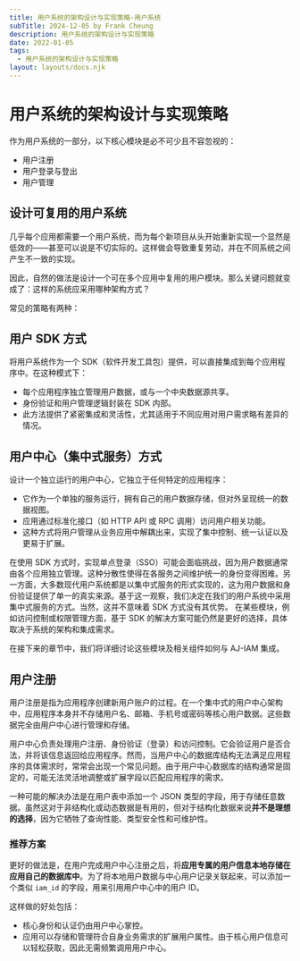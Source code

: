 ```yaml
---
title: 用户系统的架构设计与实现策略-用户系统
subTitle: 2024-12-05 by Frank Cheung
description: 用户系统的架构设计与实现策略
date: 2022-01-05
tags:
  - 用户系统的架构设计与实现策略
layout: layouts/docs.njk
---
```


# 用户系统的架构设计与实现策略

作为用户系统的一部分，以下核心模块是必不可少且不容忽视的：

- 用户注册
- 用户登录与登出
- 用户管理

## 设计可复用的用户系统

几乎每个应用都需要一个用户系统，而为每个新项目从头开始重新实现一个显然是低效的——甚至可以说是不切实际的。这样做会导致重复劳动，并在不同系统之间产生不一致的实现。

因此，自然的做法是设计一个可在多个应用中复用的用户模块。那么关键问题就变成了：这样的系统应采用哪种架构方式？

常见的策略有两种：

## 用户 SDK 方式

将用户系统作为一个 SDK（软件开发工具包）提供，可以直接集成到每个应用程序中。在这种模式下：

- 每个应用程序独立管理用户数据，或与一个中央数据源共享。
- 身份验证和用户管理逻辑封装在 SDK 内部。
- 此方法提供了紧密集成和灵活性，尤其适用于不同应用对用户需求略有差异的情况。

## 用户中心（集中式服务）方式

设计一个独立运行的用户中心，它独立于任何特定的应用程序：

- 它作为一个单独的服务运行，拥有自己的用户数据存储，但对外呈现统一的数据视图。
- 应用通过标准化接口（如 HTTP API 或 RPC 调用）访问用户相关功能。
- 这种方式将用户管理从业务应用中解耦出来，实现了集中控制、统一认证以及更易于扩展。

在使用 SDK 方式时，实现单点登录（SSO）可能会面临挑战，因为用户数据通常由各个应用独立管理。这种分散性使得在各服务之间维护统一的身份变得困难。另一方面，大多数现代用户系统都是以集中式服务的形式实现的，这为用户数据和身份验证提供了单一的真实来源。基于这一观察，我们决定在我们的用户系统中采用集中式服务的方式。当然，这并不意味着 SDK 方式没有其优势。  在某些模块，例如访问控制或权限管理方面，基于 SDK 的解决方案可能仍然是更好的选择，具体取决于系统的架构和集成需求。

在接下来的章节中，我们将详细讨论这些模块及相关组件如何与 AJ-IAM 集成。

## 用户注册

用户注册是指为应用程序创建新用户账户的过程。在一个集中式的用户中心架构中，应用程序本身并不存储用户名、邮箱、手机号或密码等核心用户数据。这些数据完全由用户中心进行管理和存储。

用户中心负责处理用户注册、身份验证（登录）和访问控制。它会验证用户是否合法，并将该信息返回给应用程序。然而，当用户中心的数据库结构无法满足应用程序的具体需求时，常常会出现一个常见问题。由于用户中心数据库的结构通常是固定的，可能无法灵活地调整或扩展字段以匹配应用程序的需求。

一种可能的解决办法是在用户表中添加一个 JSON 类型的字段，用于存储任意数据。虽然这对于非结构化或动态数据是有用的，但对于结构化数据来说**并不是理想的选择**，因为它牺牲了查询性能、类型安全性和可维护性。

### 推荐方案

更好的做法是，在用户完成用户中心注册之后，将**应用专属的用户信息本地存储在应用自己的数据库中**。为了将本地用户数据与中心用户记录关联起来，可以添加一个类似 `iam_id` 的字段，用来引用用户中心中的用户 ID。

这样做的好处包括：

- 核心身份和认证仍由用户中心掌控。
- 应用可以存储和管理符合自身业务需求的扩展用户属性。由于核心用户信息可以轻松获取，因此无需频繁调用用户中心。